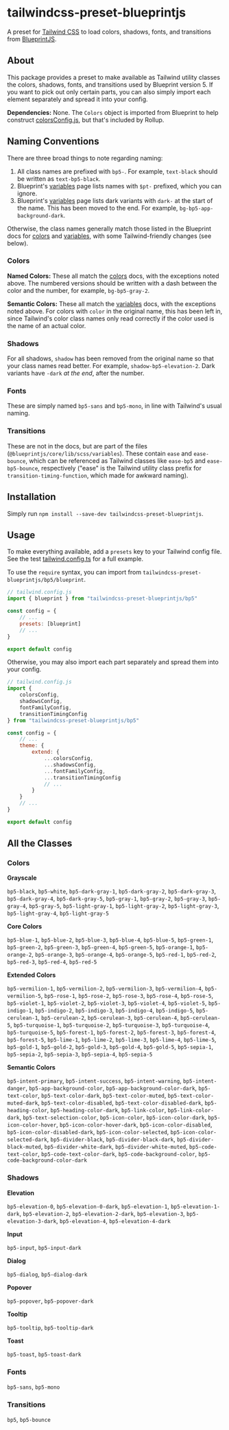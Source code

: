# tailwindcss-preset-blueprintjs

A preset for [Tailwind CSS](https://tailwindcss.com/docs/installation) to load colors, shadows,
fonts, and transitions from [BlueprintJS](https://blueprintjs.com/docs/).

## About

This package provides a preset to make available as Tailwind utility classes the colors, shadows,
fonts, and transitions used by Blueprint version 5. If you want to pick out only certain parts, you
can also simply import each element separately and spread it into your config.

**Dependencies:** None. The `Colors` object is imported from Blueprint to help construct
[colorsConfig.js](./src/bp5/colorsConfig.ts), but that's included by Rollup.

## Naming Conventions

There are three broad things to note regarding naming:

1. All class names are prefixed with `bp5-`. For example, `text-black` should be written as
   `text-bp5-black`.
2. Blueprint's [variables](https://blueprintjs.com/docs/#core/variables) page lists names with
   `$pt-` prefixed, which you can ignore.
3. Blueprint's [variables](https://blueprintjs.com/docs/#core/variables.color-aliases) page lists
   dark variants with `dark-` at the start of the name. This has been moved to the end. For example,
   `bg-bp5-app-background-dark`.

Otherwise, the class names generally match those listed in the Blueprint docs for
[colors](https://blueprintjs.com/docs/#core/colors) and
[variables](https://blueprintjs.com/docs/#core/variables), with some Tailwind-friendly changes (see
below).

### Colors

**Named Colors:** These all match the [colors](https://blueprintjs.com/docs/#core/colors) docs, with
the exceptions noted above. The numbered versions should be written with a dash between the color
and the number, for example, `bg-bp5-gray-2`.

**Semantic Colors:** These all match the
[variables](https://blueprintjs.com/docs/#core/variables.color-aliases) docs, with the exceptions
noted above. For colors with `color` in the original name, this has been left in, since Tailwind's
color class names only read correctly if the color used is the name of an actual color.

### Shadows

For all shadows, `shadow` has been removed from the original name so that your class names read
better. For example, `shadow-bp5-elevation-2`. Dark variants have `-dark` _at the end_, after the
number.

### Fonts

These are simply named `bp5-sans` and `bp5-mono`, in line with Tailwind's usual naming.

### Transitions

These are not in the docs, but are part of the files (`@blueprintjs/core/lib/scss/variables`). These
contain `ease` and `ease-bounce`, which can be referenced as Tailwind classes like `ease-bp5` and
`ease-bp5-bounce`, respectively ("ease" is the Tailwind utility class prefix for
`transition-timing-function`, which made for awkward naming).

## Installation

Simply run `npm install --save-dev tailwindcss-preset-blueprintjs`.

## Usage

To make everything available, add a `presets` key to your Tailwind config file. See the test
[tailwind.config.ts](test/tailwind.config.ts) for a full example.

To use the `require` syntax, you can import from `tailwindcss-preset-blueprintjs/bp5/blueprint`.

```js
// tailwind.config.js
import { blueprint } from "tailwindcss-preset-blueprintjs/bp5"

const config = {
    // ...
    presets: [blueprint]
    // ...
}

export default config
```

Otherwise, you may also import each part separately and spread them into your config.

```js
// tailwind.config.js
import {
    colorsConfig,
    shadowsConfig,
    fontFamilyConfig,
    transitionTimingConfig
} from "tailwindcss-preset-blueprintjs/bp5"

const config = {
    // ...
    theme: {
        extend: {
            ...colorsConfig,
            ...shadowsConfig,
            ...fontFamilyConfig,
            ...transitionTimingConfig
            // ...
        }
    }
    // ...
}

export default config
```

## All the Classes

### Colors

**Grayscale**

`bp5-black`, `bp5-white`, `bp5-dark-gray-1`, `bp5-dark-gray-2`, `bp5-dark-gray-3`,
`bp5-dark-gray-4`, `bp5-dark-gray-5`, `bp5-gray-1`, `bp5-gray-2`, `bp5-gray-3`, `bp5-gray-4`,
`bp5-gray-5`, `bp5-light-gray-1`, `bp5-light-gray-2`, `bp5-light-gray-3`, `bp5-light-gray-4`,
`bp5-light-gray-5`

**Core Colors**

`bp5-blue-1`, `bp5-blue-2`, `bp5-blue-3`, `bp5-blue-4`, `bp5-blue-5`, `bp5-green-1`, `bp5-green-2`,
`bp5-green-3`, `bp5-green-4`, `bp5-green-5`, `bp5-orange-1`, `bp5-orange-2`, `bp5-orange-3`,
`bp5-orange-4`, `bp5-orange-5`, `bp5-red-1`, `bp5-red-2`, `bp5-red-3`, `bp5-red-4`, `bp5-red-5`

**Extended Colors**

`bp5-vermilion-1`, `bp5-vermilion-2`, `bp5-vermilion-3`, `bp5-vermilion-4`, `bp5-vermilion-5`,
`bp5-rose-1`, `bp5-rose-2`, `bp5-rose-3`, `bp5-rose-4`, `bp5-rose-5`, `bp5-violet-1`,
`bp5-violet-2`, `bp5-violet-3`, `bp5-violet-4`, `bp5-violet-5`, `bp5-indigo-1`, `bp5-indigo-2`,
`bp5-indigo-3`, `bp5-indigo-4`, `bp5-indigo-5`, `bp5-cerulean-1`, `bp5-cerulean-2`,
`bp5-cerulean-3`, `bp5-cerulean-4`, `bp5-cerulean-5`, `bp5-turquoise-1`, `bp5-turquoise-2`,
`bp5-turquoise-3`, `bp5-turquoise-4`, `bp5-turquoise-5`, `bp5-forest-1`, `bp5-forest-2`,
`bp5-forest-3`, `bp5-forest-4`, `bp5-forest-5`, `bp5-lime-1`, `bp5-lime-2`, `bp5-lime-3`,
`bp5-lime-4`, `bp5-lime-5`, `bp5-gold-1`, `bp5-gold-2`, `bp5-gold-3`, `bp5-gold-4`, `bp5-gold-5`,
`bp5-sepia-1`, `bp5-sepia-2`, `bp5-sepia-3`, `bp5-sepia-4`, `bp5-sepia-5`

**Semantic Colors**

`bp5-intent-primary`, `bp5-intent-success`, `bp5-intent-warning`, `bp5-intent-danger`,
`bp5-app-background-color`, `bp5-app-background-color-dark`, `bp5-text-color`,
`bp5-text-color-dark`, `bp5-text-color-muted`, `bp5-text-color-muted-dark`,
`bp5-text-color-disabled`, `bp5-text-color-disabled-dark`, `bp5-heading-color`,
`bp5-heading-color-dark`, `bp5-link-color`, `bp5-link-color-dark`, `bp5-text-selection-color`,
`bp5-icon-color`, `bp5-icon-color-dark`, `bp5-icon-color-hover`, `bp5-icon-color-hover-dark`,
`bp5-icon-color-disabled`, `bp5-icon-color-disabled-dark`, `bp5-icon-color-selected`,
`bp5-icon-color-selected-dark`, `bp5-divider-black`, `bp5-divider-black-dark`,
`bp5-divider-black-muted`, `bp5-divider-white-dark`, `bp5-divider-white-muted`,
`bp5-code-text-color`, `bp5-code-text-color-dark`, `bp5-code-background-color`,
`bp5-code-background-color-dark`

### Shadows

**Elevation**

`bp5-elevation-0`, `bp5-elevation-0-dark`, `bp5-elevation-1`, `bp5-elevation-1-dark`,
`bp5-elevation-2`, `bp5-elevation-2-dark`, `bp5-elevation-3`, `bp5-elevation-3-dark`,
`bp5-elevation-4`, `bp5-elevation-4-dark`

**Input**

`bp5-input`, `bp5-input-dark`

**Dialog**

`bp5-dialog`, `bp5-dialog-dark`

**Popover**

`bp5-popover`, `bp5-popover-dark`

**Tooltip**

`bp5-tooltip`, `bp5-tooltip-dark`

**Toast**

`bp5-toast`, `bp5-toast-dark`

### Fonts

`bp5-sans`, `bp5-mono`

### Transitions

`bp5`, `bp5-bounce`
